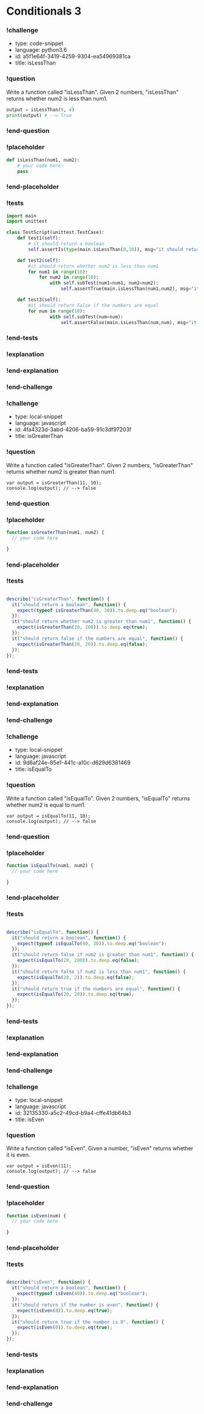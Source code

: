 # Conditionals 3

### !challenge

* type: code-snippet
* language: python3.6
* id: a5f1e64f-3419-4259-9304-ea54969381ca
* title: isLessThan

### !question

Write a function called "isLessThan".
Given 2 numbers, "isLessThan" returns whether num2 is less than num1.

```python
output = isLessThan(9, 4)
print(output) # --> True
```


### !end-question

### !placeholder

```python
def isLessThan(num1, num2):
    # your code here
    pass


```

### !end-placeholder

### !tests

```python
import main
import unittest

class TestScript(unittest.TestCase):
    def test1(self):
        # it should return a boolean
        self.assertIs(type(main.isLessThan(0,10)), msg="it should return a boolean")

    def test2(self):
        #it should return whether num2 is less than num1
        for num1 in range(10):
            for num2 in range(10):
                with self.subTest(num1=num1, num2=num2):
                    self.assertTrue(main.isLessThan(num1,num2), msg="it should return True if num2 is less than num1")

    def test3(self):
        #it should return False if the numbers are equal
        for num in range(10):
                with self.subTest(num=num):
                    self.assertFalse(main.isLessThan(num,num), msg="it should return False if the numbers are equal")

```

### !end-tests

### !explanation

### !end-explanation

### !end-challenge
### !challenge

* type: local-snippet
* language: javascript
* id: 4fa4323d-3abd-4206-ba59-91c3df97203f
* title: isGreaterThan

### !question

Write a function called "isGreaterThan".
Given 2 numbers, "isGreaterThan" returns whether num2 is greater than num1.

```
var output = isGreaterThan(11, 10);
console.log(output); // --> false
```

### !end-question

### !placeholder

```js
function isGreaterThan(num1, num2) {
  // your code here

}
```

### !end-placeholder

### !tests

```js

describe("isGreaterThan", function() {
  it("should return a boolean", function() {
    expect(typeof isGreaterThan(40, 30)).to.deep.eq("boolean");
  });
  it("should return whether num2 is greater than num1", function() {
    expect(isGreaterThan(20, 200)).to.deep.eq(true);
  });
  it("should return false if the numbers are equal", function() {
    expect(isGreaterThan(20, 20)).to.deep.eq(false);
  });
});

```

### !end-tests

### !explanation

### !end-explanation

### !end-challenge

### !challenge

* type: local-snippet
* language: javascript
* id: 9d6af24e-85e1-441c-a10c-d629d6381469
* title: isEqualTo

### !question

Write a function called "isEqualTo".
Given 2 numbers, "isEqualTo" returns whether num2 is equal to num1.

```
var output = isEqualTo(11, 10);
console.log(output); // --> false
```

### !end-question

### !placeholder

```js
function isEqualTo(num1, num2) {
  // your code here

}
```

### !end-placeholder

### !tests

```js

describe("isEqualTo", function() {
  it("should return a boolean", function() {
    expect(typeof isEqualTo(40, 30)).to.deep.eq("boolean");
  });
  it("should return false if num2 is greater than num1", function() {
    expect(isEqualTo(20, 200)).to.deep.eq(false);
  });
  it("should return false if num2 is less than num1", function() {
    expect(isEqualTo(20, 2)).to.deep.eq(false);
  });
  it("should return true if the numbers are equal", function() {
    expect(isEqualTo(20, 20)).to.deep.eq(true);
  });
});

```

### !end-tests

### !explanation

### !end-explanation

### !end-challenge

### !challenge

* type: local-snippet
* language: javascript
* id: 32135330-a5c2-49cd-b9a4-cffe41db64b3
* title: isEven

### !question

Write a function called "isEven".
Given a number, "isEven" returns whether it is even.

```
var output = isEven(11);
console.log(output); // --> false
```

### !end-question

### !placeholder

```js
function isEven(num) {
  // your code here

}
```

### !end-placeholder

### !tests

```js

describe("isEven", function() {
  it("should return a boolean", function() {
    expect(typeof isEven(40)).to.deep.eq("boolean");
  });
  it("should return if the number is even", function() {
    expect(isEven(8)).to.deep.eq(true);
  });
  it("should return true if the number is 0", function() {
    expect(isEven(0)).to.deep.eq(true);
  });
});

```

### !end-tests

### !explanation

### !end-explanation

### !end-challenge
